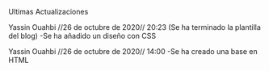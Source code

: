 Ultimas Actualizaciones

 Yassin Ouahbi //26 de octubre de 2020// 20:23
 (Se ha terminado la plantilla del blog)
 -Se ha añadido un diseño con CSS

 Yassin Ouahbi //26 de octubre de 2020// 14:00
 -Se ha creado una base en HTML 
